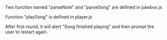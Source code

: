 Two function named "parseNote" and "parseSong" are defined in jukebox.js

Function "playSong" is defined in player.js

After first round, it will alert "Song finished playing" and then prompt the user to restart again. 

